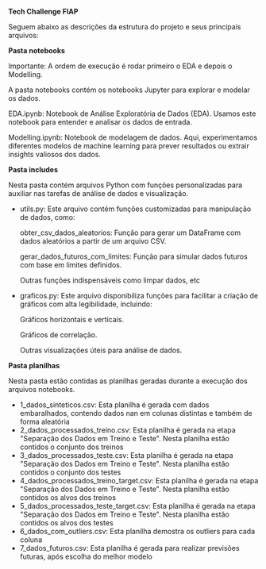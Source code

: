 **Tech Challenge FIAP**

Seguem abaixo as descrições da estrutura do projeto e seus principais arquivos:

**Pasta notebooks**

Importante: A ordem de execução é rodar primeiro o EDA e depois o Modelling.

A pasta notebooks contém os notebooks Jupyter para explorar e modelar os dados.

EDA.ipynb: Notebook de Análise Exploratória de Dados (EDA). Usamos este notebook para entender e analisar os dados de entrada.

Modelling.ipynb: Notebook de modelagem de dados. Aqui, experimentamos diferentes modelos de machine learning para prever resultados ou extrair insights valiosos dos dados.

**Pasta includes**

Nesta pasta contém arquivos Python com funções personalizadas para auxiliar nas tarefas de análise de dados e visualização.
- utils.py: Este arquivo contém funções customizadas para manipulação de dados, como:

    
    obter_csv_dados_aleatorios: Função para gerar um DataFrame com dados aleatórios a partir de um arquivo CSV.

    gerar_dados_futuros_com_limites: Função para simular dados futuros com base em limites definidos.

    Outras funções indispensáveis como limpar dados, etc

- graficos.py: Este arquivo disponibiliza funções para facilitar a criação de gráficos com alta legibilidade, incluindo:

    Gráficos horizontais e verticais.

    Gráficos de correlação.

    Outras visualizações úteis para análise de dados.

**Pasta planilhas**

Nesta pasta estão contidas as planilhas geradas durante a execução dos arquivos notebooks.

- 1_dados_sinteticos.csv: Esta planilha é gerada com dados embaralhados, contendo dados nan em colunas distintas e também de forma aleatória
- 2_dados_processados_treino.csv: Esta planilha é gerada na etapa "Separação dos Dados em Treino e Teste". Nesta planilha estão contidos o conjunto dos treinos
- 3_dados_processados_teste.csv: Esta planilha é gerada na etapa "Separação dos Dados em Treino e Teste". Nesta planilha estão contidos o conjunto dos testes
- 4_dados_processados_treino_target.csv: Esta planilha é gerada na etapa "Separação dos Dados em Treino e Teste". Nesta planilha estão contidos os alvos dos treinos
- 5_dados_processados_teste_target.csv: Esta planilha é gerada na etapa "Separação dos Dados em Treino e Teste". Nesta planilha estão contidos os alvos dos testes
- 6_dados_com_outliers.csv: Esta planilha demostra os outliers para cada coluna
- 7_dados_futuros.csv: Esta planilha é gerada para realizar previsões futuras, após escolha do melhor modelo
